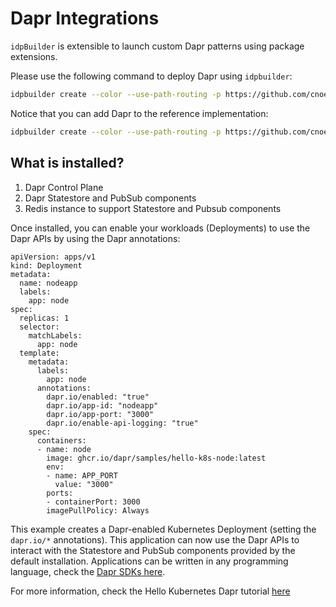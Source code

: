 # Dapr Integrations 

`idpBuilder` is extensible to launch custom Dapr patterns using package extensions. 

Please use the following command to deploy Dapr using `idpbuilder`:

```bash
idpbuilder create --color --use-path-routing -p https://github.com/cnoe-io/stacks//dapr-integration
```

Notice that you can add Dapr to the reference implementation:

```bash
idpbuilder create --color --use-path-routing -p https://github.com/cnoe-io/stacks//ref-implementation -p https://github.com/cnoe-io/stacks//dapr-integration
```

## What is installed?

1. Dapr Control Plane
1. Dapr Statestore and PubSub components
2. Redis instance to support Statestore and Pubsub components

Once installed, you can enable your workloads (Deployments) to use the Dapr APIs by using the Dapr annotations:

```
apiVersion: apps/v1
kind: Deployment
metadata:
  name: nodeapp
  labels:
    app: node
spec:
  replicas: 1
  selector:
    matchLabels:
      app: node
  template:
    metadata:
      labels:
        app: node
      annotations:
        dapr.io/enabled: "true"
        dapr.io/app-id: "nodeapp"
        dapr.io/app-port: "3000"
        dapr.io/enable-api-logging: "true"
    spec:
      containers:
      - name: node
        image: ghcr.io/dapr/samples/hello-k8s-node:latest
        env:
        - name: APP_PORT
          value: "3000"
        ports:
        - containerPort: 3000
        imagePullPolicy: Always
```
This example creates a Dapr-enabled Kubernetes Deployment (setting the `dapr.io/*` annotations). This application can now use the Dapr APIs to interact with the Statestore and PubSub components provided by the default installation. Applications can be written in any programming language, check the [Dapr SDKs here](https://docs.dapr.io/developing-applications/sdks/).

For more information, check the Hello Kubernetes Dapr tutorial [here](https://github.com/dapr/quickstarts/tree/master/tutorials/hello-kubernetes)


